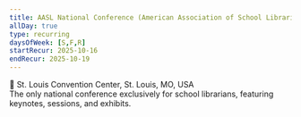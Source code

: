 ```yaml
---
title: AASL National Conference (American Association of School Librarians)
allDay: true
type: recurring
daysOfWeek: [S,F,R]
startRecur: 2025-10-16
endRecur: 2025-10-19
---
```


📍 St. Louis Convention Center, St. Louis, MO, USA  
The only national conference exclusively for school librarians, featuring keynotes, sessions, and exhibits.